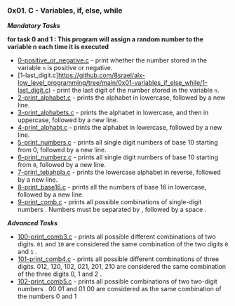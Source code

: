 ### 0x01. C - Variables, if, else, while

___Mandatory Tasks___

__for task 0 and 1 : This program will assign a random number to the variable n each time it is executed__

- [0-positive_or_negative.c](https://github.com/8srael/alx-low_level_programming/tree/main/0x01-variables_if_else_while/0-positive_or_negative.c) - print whether the number stored in the variable `n` is positive or negative.
- [1-last_digit.c]https://github.com/8srael/alx-low_level_programming/tree/main/0x01-variables_if_else_while/1-last_digit.c) -  print the last digit of the number stored in the variable `n`.
- [2-print_alphabet.c](https://github.com/8srael/alx-low_level_programming/edit/main/0x01-variables_if_else_while/2-print_alphabet.c) - prints the alphabet in lowercase, followed by a new line.
- [3-print_alphabets.c](https://github.com/8srael/alx-low_level_programming/edit/main/0x01-variables_if_else_while/3-print_alphabets.c) - prints the alphabet in lowercase, and then in uppercase, followed by a new line.
- [4-print_alphabt.c](https://github.com/8srael/alx-low_level_programming/edit/main/0x01-variables_if_else_while/4-print_alphabt.c) - prints the alphabet in lowercase, followed by a new line.
- [5-print_numbers.c](https://github.com/8srael/alx-low_level_programming/edit/main/0x01-variables_if_else_while/5-print_numbers.c) - prints all single digit numbers of base 10 starting from 0, followed by a new line.
- [6-print_numberz.c](https://github.com/8srael/alx-low_level_programming/edit/main/0x01-variables_if_else_while/6-print_numberz.c) - prints all single digit numbers of base 10 starting from `0`, followed by a new line.
- [7-print_tebahpla.c](https://github.com/8srael/alx-low_level_programming/edit/main/0x01-variables_if_else_while/7-print_tebahpla.c) - prints the lowercase alphabet in reverse, followed by a new line.
- [8-print_base16.c](https://github.com/8srael/alx-low_level_programming/edit/main/0x01-variables_if_else_while/8-print_base16.c) - prints all the numbers of base 16 in lowercase, followed by a new line.
- [9-print_comb.c](https://github.com/8srael/alx-low_level_programming/edit/main/0x01-variables_if_else_while/9-print_comb.c) - prints all possible combinations of single-digit numbers . Numbers must be separated by , followed by a space .

___Advanced Tasks___

- [100-print_comb3.c](https://github.com/8srael/alx-low_level_programming/edit/main/0x01-variables_if_else_while/100-print_comb3.c) - prints all possible different combinations of two digits. `01` and `10` are considered the same combination of the two digits `0` and `1` .
- [101-print_comb4.c](https://github.com/8srael/alx-low_level_programming/edit/main/0x01-variables_if_else_while/101-print_comb4.c) - prints all possible different combinations of three digits. 012, 120, 102, 021, 201, 210 are considered the same combination of the three digits 0, 1 and 2 .
- [102-print_comb5.c](https://github.com/8srael/alx-low_level_programming/edit/main/0x01-variables_if_else_while/102-print_comb5.c) - prints all possible combinations of two two-digit numbers . 00 01 and 01 00 are considered as the same combination of the numbers 0 and 1

